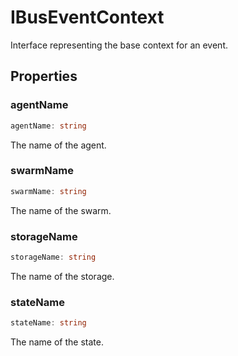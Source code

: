# IBusEventContext

Interface representing the base context for an event.

## Properties

### agentName

```ts
agentName: string
```

The name of the agent.

### swarmName

```ts
swarmName: string
```

The name of the swarm.

### storageName

```ts
storageName: string
```

The name of the storage.

### stateName

```ts
stateName: string
```

The name of the state.
